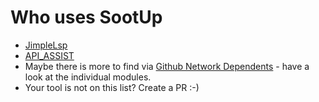 # Who uses SootUp
- [JimpleLsp](https://github.com/swissiety/JimpleLsp)
- [API_ASSIST](TODO://add_link_to_repo)
- Maybe there is more to find via [Github Network Dependents](https://github.com/soot-oss/SootUp/network/dependents) - have a look at the individual modules. 
- Your tool is not on this list? Create a PR :-)